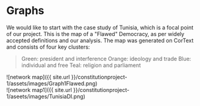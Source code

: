 # Graphs
 
 We would like to start with the case study of Tunisia, which is a focal point of our project. 
 This is the map of a "Flawed" Democracy, as per widely accepted definitions and our analysis. The map was generated on CorText and consists of four key clusters: 
 
> Green: president and interference
> Orange: ideology and trade
> Blue: individual and free
> Teal: religion and parliament
 

 ![network map]({{ site.url }}/constitutionproject-1/assets/images/Graph1Flawed.png)  
 ![network map1]({{ site.url }}/constitutionproject-1/aseets/images/TunisiaDI.png) 

